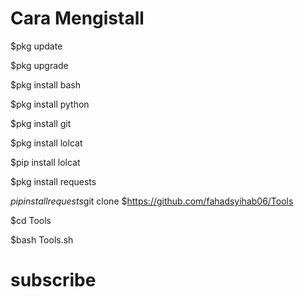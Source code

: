 # Cara Mengistall

$pkg update

$pkg upgrade

$pkg install bash

$pkg install python

$pkg install git

$pkg install lolcat

$pip install lolcat

$pkg install requests

$pip install requests$git clone $https://github.com/fahadsyihab06/Tools

$cd Tools

$bash Tools.sh

# subscribe

